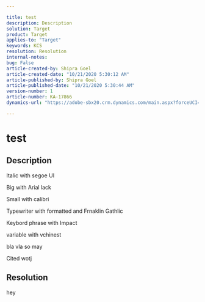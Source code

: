```yaml
---

title: test
description: Description
solution: Target
product: Target
applies-to: "Target"
keywords: KCS
resolution: Resolution
internal-notes:
bug: False
article-created-by: Shipra Goel
article-created-date: "10/21/2020 5:30:12 AM"
article-published-by: Shipra Goel
article-published-date: "10/21/2020 5:30:44 AM"
version-number: 1
article-number: KA-17866
dynamics-url: "https://adobe-sbx20.crm.dynamics.com/main.aspx?forceUCI=1&pagetype=entityrecord&etn=knowledgearticle&id=87e0dd77-5e13-eb11-a813-000d3a98f7e7"

---
```


# test

## Description


Italic with segoe UI



Big with Arial lack


Small with calibri

Typewriter with formatted and Frnaklin Gathlic

Keybord phrase with Impact



variable with vchinest

bla vla so may

Cited wotj

## Resolution

hey
